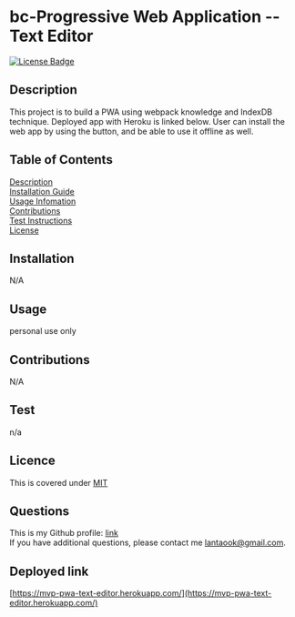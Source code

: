 # bc-Progressive Web Application -- Text Editor

<p align="left">
<a href="https://opensource.org/licenses/MIT"><img src="https://img.shields.io/badge/License-MIT-yellow.svg" alt="License Badge"></a>
</p>

## Description

This project is to build a PWA using webpack knowledge and IndexDB technique. Deployed app with Heroku is linked below. 
User can install the web app by using the button, and be able to use it offline as well.

## Table of Contents
[Description](#description)  
[Installation Guide](#installation)  
[Usage Infomation](#installation)  
[Contributions](#contributions)  
[Test Instructions](#test)  
[License](#licence)

## Installation

N/A

## Usage

personal use only

## Contributions

N/A

## Test

n/a

## Licence

This is covered under [MIT](https://opensource.org/licenses/MIT)

## Questions

This is my Github profile: <a href="https://github.com/pppzlt">link</a>  
If you have additional questions, please contact me lantaook@gmail.com.


## Deployed link

[https://mvp-pwa-text-editor.herokuapp.com/](https://mvp-pwa-text-editor.herokuapp.com/)
